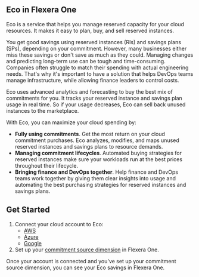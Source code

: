 ## Eco in Flexera One

Eco is a service that helps you manage reserved capacity for your cloud resources. It makes it easy to plan, buy, and sell reserved instances.
 
You get good savings using reserved instances (RIs) and savings plans (SPs), depending on your commitment. However, many businesses either miss these savings or don't save as much as they could. Managing changes and predicting long-term use can be tough and time-consuming. Companies often struggle to match their spending with actual engineering needs. That's why it's important to have a solution that helps DevOps teams manage infrastructure, while allowing finance leaders to control costs.
 
Eco uses advanced analytics and forecasting to buy the best mix of commitments for you. It tracks your reserved instance and savings plan usage in real time. So if your usage decreases, Eco can sell back unused instances to the marketplace.
 
With Eco, you can maximize your cloud spending by:
* **Fully using commitments**. Get the most return on your cloud commitment purchases. Eco analyzes, modifies, and maps unused reserved instances and savings plans to resource demands.
* **Managing commitment lifecycles**. Automated buying strategies for reserved instances make sure your workloads run at the best prices throughout their lifecycle.
* **Bringing finance and DevOps together**. Help finance and DevOps teams work together by giving them clear insights into usage and automating the best purchasing strategies for reserved instances and savings plans.
 
## Get Started
1. Connect your cloud account to Eco:
   * [AWS](eco/getting-started/connect-your-aws-account)
   * [Azure](eco/getting-started/connect-azure-account)
   * [Google](eco/getting-started/connect-gc-account)
2. Set up your [commitment source dimension](https://github.com/flexera-public/policy_templates/tree/master/automation/flexera/spot/commitment_source_rbd/) in Flexera One.
 
Once your account is connected and you've set up your commitment source dimension, you can see your Eco savings in Flexera One.
